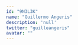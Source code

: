 ```yaml
---
id: "9N3L3K"
name: "Guillermo Angeris"
description: 'null'
twitter: "guilleangeris"
avatar: ""
---
```


